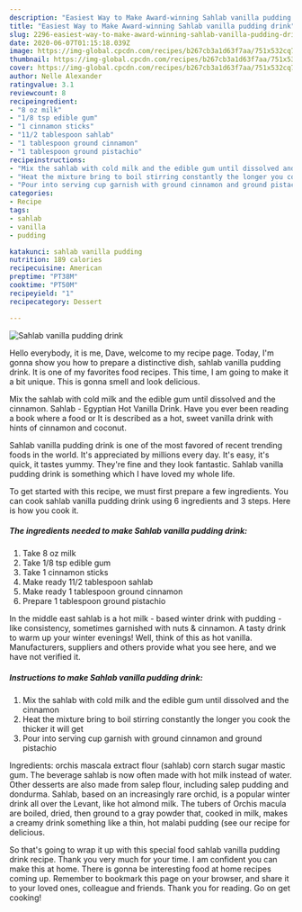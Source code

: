 ```yaml
---
description: "Easiest Way to Make Award-winning Sahlab vanilla pudding drink"
title: "Easiest Way to Make Award-winning Sahlab vanilla pudding drink"
slug: 2296-easiest-way-to-make-award-winning-sahlab-vanilla-pudding-drink
date: 2020-06-07T01:15:18.039Z
image: https://img-global.cpcdn.com/recipes/b267cb3a1d63f7aa/751x532cq70/sahlab-vanilla-pudding-drink-recipe-main-photo.jpg
thumbnail: https://img-global.cpcdn.com/recipes/b267cb3a1d63f7aa/751x532cq70/sahlab-vanilla-pudding-drink-recipe-main-photo.jpg
cover: https://img-global.cpcdn.com/recipes/b267cb3a1d63f7aa/751x532cq70/sahlab-vanilla-pudding-drink-recipe-main-photo.jpg
author: Nelle Alexander
ratingvalue: 3.1
reviewcount: 8
recipeingredient:
- "8 oz milk"
- "1/8 tsp edible gum"
- "1 cinnamon sticks"
- "11/2 tablespoon sahlab"
- "1 tablespoon ground cinnamon"
- "1 tablespoon ground pistachio"
recipeinstructions:
- "Mix the sahlab with cold milk and the edible gum until dissolved and the cinnamon"
- "Heat the mixture bring to boil stirring constantly the longer you cook the thicker it will get"
- "Pour into serving cup garnish with ground cinnamon and ground pistachio"
categories:
- Recipe
tags:
- sahlab
- vanilla
- pudding

katakunci: sahlab vanilla pudding 
nutrition: 189 calories
recipecuisine: American
preptime: "PT38M"
cooktime: "PT50M"
recipeyield: "1"
recipecategory: Dessert

---
```



![Sahlab vanilla pudding drink](https://img-global.cpcdn.com/recipes/b267cb3a1d63f7aa/751x532cq70/sahlab-vanilla-pudding-drink-recipe-main-photo.jpg)

Hello everybody, it is me, Dave, welcome to my recipe page. Today, I'm gonna show you how to prepare a distinctive dish, sahlab vanilla pudding drink. It is one of my favorites food recipes. This time, I am going to make it a bit unique. This is gonna smell and look delicious.

Mix the sahlab with cold milk and the edible gum until dissolved and the cinnamon. Sahlab - Egyptian Hot Vanilla Drink. Have you ever been reading a book where a food or It is described as a hot, sweet vanilla drink with hints of cinnamon and coconut.

Sahlab vanilla pudding drink is one of the most favored of recent trending foods in the world. It's appreciated by millions every day. It's easy, it's quick, it tastes yummy. They're fine and they look fantastic. Sahlab vanilla pudding drink is something which I have loved my whole life.


To get started with this recipe, we must first prepare a few ingredients. You can cook sahlab vanilla pudding drink using 6 ingredients and 3 steps. Here is how you cook it.

<!--inarticleads1-->

##### The ingredients needed to make Sahlab vanilla pudding drink:

1. Take 8 oz milk
1. Take 1/8 tsp edible gum
1. Take 1 cinnamon sticks
1. Make ready 11/2 tablespoon sahlab
1. Make ready 1 tablespoon ground cinnamon
1. Prepare 1 tablespoon ground pistachio


In the middle east sahlab is a hot milk - based winter drink with pudding - like consistency, sometimes garnished with nuts &amp; cinnamon. A tasty drink to warm up your winter evenings! Well, think of this as hot vanilla. Manufacturers, suppliers and others provide what you see here, and we have not verified it. 

<!--inarticleads2-->

##### Instructions to make Sahlab vanilla pudding drink:

1. Mix the sahlab with cold milk and the edible gum until dissolved and the cinnamon
1. Heat the mixture bring to boil stirring constantly the longer you cook the thicker it will get
1. Pour into serving cup garnish with ground cinnamon and ground pistachio


Ingredients: orchis mascala extract flour (sahlab) corn starch sugar mastic gum. The beverage sahlab is now often made with hot milk instead of water. Other desserts are also made from salep flour, including salep pudding and dondurma. Sahlab, based on an increasingly rare orchid, is a popular winter drink all over the Levant, like hot almond milk. The tubers of Orchis macula are boiled, dried, then ground to a gray powder that, cooked in milk, makes a creamy drink something like a thin, hot malabi pudding (see our recipe for delicious. 

So that's going to wrap it up with this special food sahlab vanilla pudding drink recipe. Thank you very much for your time. I am confident you can make this at home. There is gonna be interesting food at home recipes coming up. Remember to bookmark this page on your browser, and share it to your loved ones, colleague and friends. Thank you for reading. Go on get cooking!
